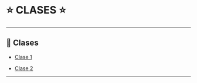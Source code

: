 # :star: CLASES :star:

---

## :book: Clases

- [Clase 1](https://github.com/eugenia1984/react-varios-cursos/blob/main/09_cac_react/clases/clase01.md)

- [Clase 2](https://github.com/eugenia1984/react-varios-cursos/blob/main/09_cac_react/clases/clase02.md)

---
